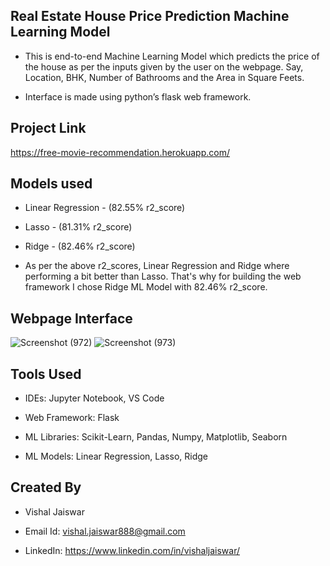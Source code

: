 ## Real Estate House Price Prediction Machine Learning Model
- This is end-to-end Machine Learning Model which predicts the price of the house as per the inputs given by the user on the webpage. Say, Location, BHK, Number of Bathrooms and the Area in Square Feets.

- Interface is made using python’s flask web framework.


## Project Link
https://free-movie-recommendation.herokuapp.com/


## Models used
- Linear Regression - (82.55% r2_score)

- Lasso - (81.31% r2_score)

- Ridge - (82.46% r2_score)

- As per the above r2_scores, Linear Regression and Ridge where performing a bit better than Lasso. That's why for building the web framework I chose Ridge ML Model with 82.46% r2_score.



## Webpage Interface
![Screenshot (972)](https://user-images.githubusercontent.com/102510153/170014540-73a36683-01aa-47fb-b05a-2ba5a2bb77a9.png)
![Screenshot (973)](https://user-images.githubusercontent.com/102510153/170014493-c5117374-5b84-46e8-a5f2-253692a4e45d.png)


## Tools Used
- IDEs: Jupyter Notebook, VS Code

- Web Framework: Flask

- ML Libraries: Scikit-Learn, Pandas, Numpy, Matplotlib, Seaborn

- ML Models: Linear Regression, Lasso, Ridge

<!--
# Problem Statement
- Malware is one of the top most obstructions for expansion and growth of digital acceptance among the users.
- Both enterprises and common users are struggling to get protected from the malware in cyberspace, which emphasizes the importance of developing efficient methods of malware detection.
- Malware detection is the technique for identifying malware in the end devices or networks.


# Models used
- Xgboost classifier (F1 score : 0.9619)
- RandomForest classifier (F1 score : 0.9696)
- SVC (F1 score : 0.9361)
-->

## Created By
- Vishal Jaiswar

- Email Id: vishal.jaiswar888@gmail.com

- LinkedIn: https://www.linkedin.com/in/vishaljaiswar/

